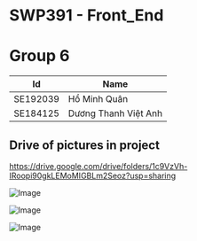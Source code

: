 # SWP391 - Front_End

# Group 6

| Id | Name |
|----|------|
|SE192039|Hồ Minh Quân|
|SE184125|Dương Thanh Việt Anh|
## Drive of pictures in project

https://drive.google.com/drive/folders/1c9VzVh-IRoopi90gkLEMoMIGBLm2Seoz?usp=sharing




![Image](https://github.com/user-attachments/assets/89e46c32-8326-44f1-9ed2-51b74837a21d)

![Image](https://github.com/user-attachments/assets/42aea697-4175-46d5-8e56-31395ed304ed)

![Image](https://github.com/user-attachments/assets/8eab5e02-5033-481c-b4f5-62e1dd605e4a)

